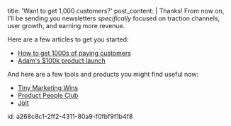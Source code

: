 title: 'Want to get 1,000 customers?'
post_content: |
  Thanks! From now on, I’ll be sending you newsletters <em>specifically </em>focused on traction channels, user growth, and earning more revenue.
  
  Here are a few articles to get you started:
  
  <ul>
      <li><a href="https://justinjackson.ca/chris-nagele/">How to get 1000s of paying customers</a></li>
      <li><a href="https://justinjackson.ca/adam-wathan-launch/">Adam's $100k product launch</a></li>
  </ul>
  
  And here are a few tools and products you might find useful now:
  
  <ul>
      <li><a href="https://tinymarketingwins.com">Tiny Marketing Wins</a></li>
      <li><a href="https://productpeople.club">Product People Club</a></li>
      <li><a href="https://justinjackson.ca/jolt">Jolt</a></li>
  </ul>
id: a268c8c1-2ff2-4311-80a9-f0fbf9f1b4f8
